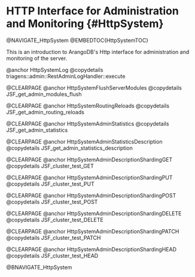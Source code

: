 HTTP Interface for Administration and Monitoring {#HttpSystem}
==============================================================

@NAVIGATE_HttpSystem
@EMBEDTOC{HttpSystemTOC}

This is an introduction to ArangoDB's Http interface for administration and
monitoring of the server.

@anchor HttpSystemLog
@copydetails triagens::admin::RestAdminLogHandler::execute

@CLEARPAGE
@anchor HttpSystemFlushServerModules
@copydetails JSF_get_admin_modules_flush

@CLEARPAGE
@anchor HttpSystemRoutingReloads
@copydetails JSF_get_admin_routing_reloads

@CLEARPAGE
@anchor HttpSystemAdminStatistics
@copydetails JSF_get_admin_statistics

@CLEARPAGE
@anchor HttpSystemAdminStatisticsDescription
@copydetails JSF_get_admin_statistics_description

@CLEARPAGE
@anchor HttpSystemAdminDescriptionShardingGET
@copydetails JSF_cluster_test_GET

@CLEARPAGE
@anchor HttpSystemAdminDescriptionShardingPUT
@copydetails JSF_cluster_test_PUT

@CLEARPAGE
@anchor HttpSystemAdminDescriptionShardingPOST
@copydetails JSF_cluster_test_POST

@CLEARPAGE
@anchor HttpSystemAdminDescriptionShardingDELETE
@copydetails JSF_cluster_test_DELETE

@CLEARPAGE
@anchor HttpSystemAdminDescriptionShardingPATCH
@copydetails JSF_cluster_test_PATCH

@CLEARPAGE
@anchor HttpSystemAdminDescriptionShardingHEAD
@copydetails JSF_cluster_test_HEAD

@BNAVIGATE_HttpSystem

